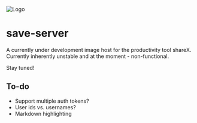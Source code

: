 ![Logo](https://i.nezto.re/fFskc6.png)
# save-server
A currently under development image host for the productivity tool shareX.
Currently inherently unstable and at the moment - non-functional.


Stay tuned!

## To-do
- Support multiple auth tokens?
- User ids vs. usernames?
- Markdown highlighting